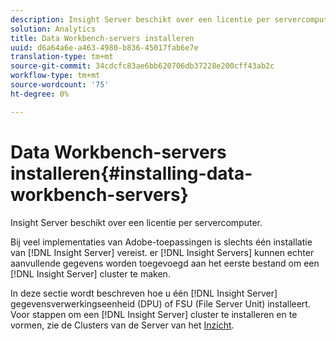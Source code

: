 ```yaml
---
description: Insight Server beschikt over een licentie per servercomputer.
solution: Analytics
title: Data Workbench-servers installeren
uuid: d6a64a6e-a463-4980-b836-45017fab6e7e
translation-type: tm+mt
source-git-commit: 34cdcfc83ae6bb620706db37228e200cff43ab2c
workflow-type: tm+mt
source-wordcount: '75'
ht-degree: 0%

---
```



# Data Workbench-servers installeren{#installing-data-workbench-servers}

Insight Server beschikt over een licentie per servercomputer.

Bij veel implementaties van Adobe-toepassingen is slechts één installatie van [!DNL Insight Server] vereist. er [!DNL Insight Servers] kunnen echter aanvullende gegevens worden toegevoegd aan het eerste bestand om een [!DNL Insight Server] cluster te maken.

In deze sectie wordt beschreven hoe u één [!DNL Insight Server] gegevensverwerkingseenheid (DPU) of FSU (File Server Unit) installeert. Voor stappen om een [!DNL Insight Server] cluster te installeren en te vormen, zie de Clusters van de Server van het [Inzicht](../../../home/c-inst-svr/c-install-ins-svr/c-ins-svr-clstrs/c-abt-ins-svr-clsters.md).
